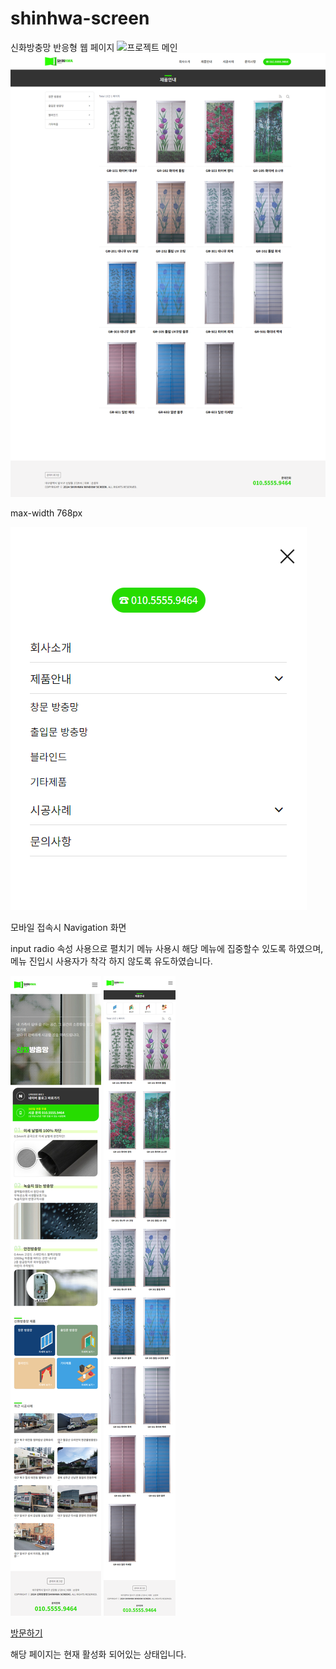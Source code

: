 # shinhwa-screen

신화방충망 반응형 웹 페이지
![프로젝트 메인](./images/index-main.png)
![프로젝트 레이아웃](./images/layout.png)

max-width 768px

![프로젝 모바일 네비](./images/mobile-nav.PNG)

모바일 접속시 Navigation 화면

input radio 속성 사용으로 펼치기 메뉴 사용시 해당 메뉴에 집중할수 있도록 하였으며, 메뉴 진입시 사용자가 착각 하지 않도록 유도하였습니다.  

![프로젝트 메인 모바일](./images/index-main-mobile.png)
![프로젝트 레이아웃 모바일](./images/layout-mobile-d.png)

[방문하기](http://shinhwa.info/) 

해당 페이지는 현재 활성화 되어있는 상태입니다.
